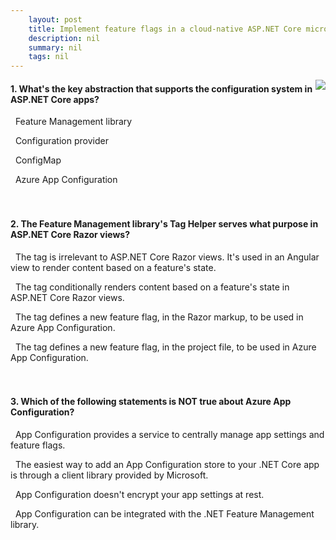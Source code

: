 ```yaml
---
    layout: post
    title: Implement feature flags in a cloud-native ASP.NET Core microservices app 
    description: nil
    summary: nil
    tags: nil
---
```



 <a target="_blank" href="https://docs.microsoft.com/en-us/learn/modules/microservices-configuration-aspnet-core/6-knowledge-check/"><i class="fas fa-external-link-alt"></i> </a>
 <img align="right" src="https://docs.microsoft.com/en-us/learn/achievements/aspnetcore/microservices-configuration-aspnet-core.svg">
####  1. What's the key abstraction that supports the configuration system in ASP.NET Core apps?


<i class='far fa-square'></i> &nbsp;&nbsp;Feature Management library

<i class='fas fa-check-square' style='color: Dodgerblue;'></i> &nbsp;&nbsp;Configuration provider

<i class='far fa-square'></i> &nbsp;&nbsp;ConfigMap

<i class='far fa-square'></i> &nbsp;&nbsp;Azure App Configuration
<br />
<br />
<br />

####  2. The Feature Management library's <feature> Tag Helper serves what purpose in ASP.NET Core Razor views?


<i class='far fa-square'></i> &nbsp;&nbsp;The <feature> tag is irrelevant to ASP.NET Core Razor views. It's used in an Angular view to render content based on a feature's state.

<i class='fas fa-check-square' style='color: Dodgerblue;'></i> &nbsp;&nbsp;The <feature> tag conditionally renders content based on a feature's state in ASP.NET Core Razor views.

<i class='far fa-square'></i> &nbsp;&nbsp;The <feature> tag defines a new feature flag, in the Razor markup, to be used in Azure App Configuration.

<i class='far fa-square'></i> &nbsp;&nbsp;The <feature> tag defines a new feature flag, in the project file, to be used in Azure App Configuration.
<br />
<br />
<br />

####  3. Which of the following statements is NOT true about Azure App Configuration?


<i class='far fa-square'></i> &nbsp;&nbsp;App Configuration provides a service to centrally manage app settings and feature flags.

<i class='far fa-square'></i> &nbsp;&nbsp;The easiest way to add an App Configuration store to your .NET Core app is through a client library provided by Microsoft.

<i class='fas fa-check-square' style='color: Dodgerblue;'></i> &nbsp;&nbsp;App Configuration doesn't encrypt your app settings at rest.

<i class='far fa-square'></i> &nbsp;&nbsp;App Configuration can be integrated with the .NET Feature Management library.
<br />
<br />
<br />
